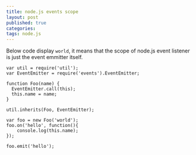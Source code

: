 ```yaml
---
title: node.js events scope
layout: post
published: true
categories: 
tags: node.js
---
```


Below code display `world`, it means that the scope of node.js event listener is just the event emmitter itself.

    var util = require('util');
    var EventEmitter = require('events').EventEmitter;

    function Foo(name) {
      EventEmitter.call(this);
      this.name = name;
    }

    util.inherits(Foo, EventEmitter);

    var foo = new Foo('world');
    foo.on('hello', function(){
        console.log(this.name);
    });

    foo.emit('hello');
